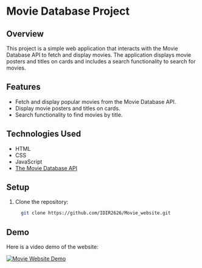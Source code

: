 # Movie Database Project

## Overview

This project is a simple web application that interacts with the Movie Database API to fetch and display movies. The application displays movie posters and titles on cards and includes a search functionality to search for movies.

## Features

- Fetch and display popular movies from the Movie Database API.
- Display movie posters and titles on cards.
- Search functionality to find movies by title.

## Technologies Used

- HTML
- CSS
- JavaScript
- [The Movie Database API](https://www.themoviedb.org/documentation/api)

## Setup

1. Clone the repository:
   ```bash
     git clone https://github.com/IDIR2626/Movie_website.git
   ```

## Demo

Here is a video demo of the website:

[![Movie Website Demo](https://img.youtube.com/vi/YOUR_VIDEO_ID/0.jpg)](https://youtu.be/eez4WhCnFrw)
